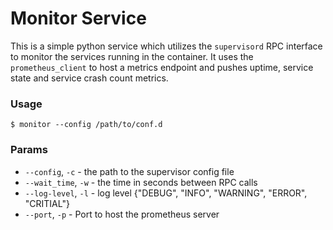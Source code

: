 # Monitor Service

This is a simple python service which utilizes the `supervisord` RPC interface to monitor
the services running in the container. It uses the `prometheus_client` to host a metrics
endpoint and pushes uptime, service state and service crash count metrics. 

### Usage
```
$ monitor --config /path/to/conf.d
```

### Params
- `--config`, `-c` - the path to the supervisor config file
- `--wait_time`, `-w` - the time in seconds between RPC calls
- `--log-level`, `-l` - log level {"DEBUG", "INFO", "WARNING", "ERROR", "CRITIAL"}
- `--port`, `-p` - Port to host the prometheus server
